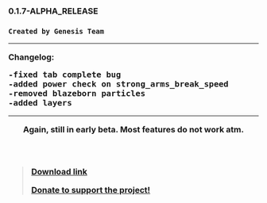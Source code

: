 <h3>0.1.7-ALPHA_RELEASE<h3>
<code>Created by Genesis Team</code>
<hr>
Changelog:
<pre>
-fixed tab complete bug
-added power check on strong_arms_break_speed
-removed blazeborn particles
-added layers
</pre>
<hr>
<header>Again, still in early beta. Most features do not work atm.</header>
<blockquote><a href="https://modrinth.com/plugins/GenesisMC" rel="noopener nofollow ugc">Download link</a>

<a href="https://streamelements.com/duerismc/tip" rel="noopener nofollow ugc">Donate to support the project!</a>
</blockquote>
